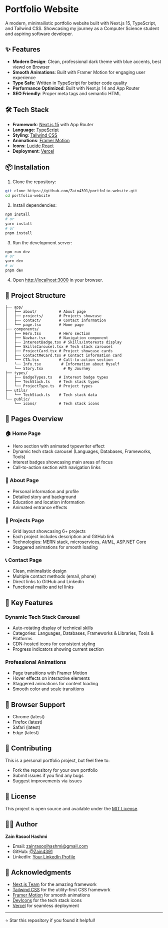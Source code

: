 # Portfolio Website

A modern, minimailistic portfolio website built with Next.js 15, TypeScript, and Tailwind CSS. Showcasing my journey as a Computer Science student and aspiring software developer.

## ✨ Features

- **Modern Design**: Clean, professional dark theme with blue accents, best viewd on Browser
- **Smooth Animations**: Built with Framer Motion for engaging user experience
- **Type Safe**: Written in TypeScript for better code quality
- **Performance Optimized**: Built with Next.js 14 and App Router
- **SEO Friendly**: Proper meta tags and semantic HTML

## 🛠️ Tech Stack

- **Framework**: [Next.js 15](https://nextjs.org/) with App Router
- **Language**: [TypeScript](https://www.typescriptlang.org/)
- **Styling**: [Tailwind CSS](https://tailwindcss.com/)
- **Animations**: [Framer Motion](https://www.framer.com/motion/)
- **Icons**: [Lucide React](https://lucide.dev/)
- **Deployment**: [Vercel](https://vercel.com/)

## 📦 Installation

1. Clone the repository:

```bash
git clone https://github.com/Zain4391/portfolio-website.git
cd portfolio-website
```

2. Install dependencies:

```bash
npm install
# or
yarn install
# or
pnpm install
```

3. Run the development server:

```bash
npm run dev
# or
yarn dev
# or
pnpm dev
```

4. Open [http://localhost:3000](http://localhost:3000) in your browser.

## 📁 Project Structure

```
├── app/
│   ├── about/          # About page
│   ├── projects/       # Projects showcase
│   ├── contact/        # Contact information
│   └── page.tsx        # Home page
├── components/
│   ├── Hero.tsx        # Hero section
│   ├── Navbar.tsx      # Navigation component
│   ├── InterestBadge.tsx # Skills/interests display
│   ├── SkillsCarousel.tsx # Tech stack carousel
│   ├── ProjectCard.tsx # Project showcase cards
│   ├── ContactMeCard.tsx # Contact information card
│   └── CTA.tsx         # Call-to-action section
    └── Info.tsx         # Information about Myself
    └── Story.tsx         # My Journey
├── types/
│   ├── BadgeTypes.ts   # Interest badge types
│   ├── TechStack.ts    # Tech stack types
│   └── ProjectType.ts  # Project types
├── utils/
│   └── TechStack.ts    # Tech stack data
└── public/
    └── icons/          # Tech stack icons
```

## 🎨 Pages Overview

### 🏠 Home Page

- Hero section with animated typewriter effect
- Dynamic tech stack carousel (Languages, Databases, Frameworks, Tools)
- Interest badges showcasing main areas of focus
- Call-to-action section with navigation links

### 👤 About Page

- Personal information and profile
- Detailed story and background
- Education and location information
- Animated entrance effects

### 💼 Projects Page

- Grid layout showcasing 6+ projects
- Each project includes description and GitHub link
- Technologies: MERN stack, microservices, AI/ML, ASP.NET Core
- Staggered animations for smooth loading

### 📞 Contact Page

- Clean, minimalistic design
- Multiple contact methods (email, phone)
- Direct links to GitHub and LinkedIn
- Functional mailto and tel links

## 🎯 Key Features

### Dynamic Tech Stack Carousel

- Auto-rotating display of technical skills
- Categories: Languages, Databases, Frameworks & Libraries, Tools & Platforms
- CDN-hosted icons for consistent styling
- Progress indicators showing current section

### Professional Animations

- Page transitions with Framer Motion
- Hover effects on interactive elements
- Staggered animations for content loading
- Smooth color and scale transitions

## 📱 Browser Support

- Chrome (latest)
- Firefox (latest)
- Safari (latest)
- Edge (latest)

## 🤝 Contributing

This is a personal portfolio project, but feel free to:

- Fork the repository for your own portfolio
- Submit issues if you find any bugs
- Suggest improvements via issues

## 📄 License

This project is open source and available under the [MIT License](LICENSE).

## 👨‍💻 Author

**Zain Rasool Hashmi**

- Email: zainrasoolhashmi@gmail.com
- GitHub: [@Zain4391](https://github.com/Zain4391)
- LinkedIn: [Your LinkedIn Profile](https://linkedin.com/in/your-profile)

## 🙏 Acknowledgments

- [Next.js Team](https://nextjs.org/) for the amazing framework
- [Tailwind CSS](https://tailwindcss.com/) for the utility-first CSS framework
- [Framer Motion](https://www.framer.com/motion/) for smooth animations
- [DevIcons](https://devicon.dev/) for the tech stack icons
- [Vercel](https://vercel.com/) for seamless deployment

---

⭐ Star this repository if you found it helpful!
